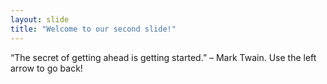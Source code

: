 ```yaml
---
layout: slide
title: "Welcome to our second slide!"
---
```

“The secret of getting ahead is getting started.” – Mark Twain.
Use the left arrow to go back!
